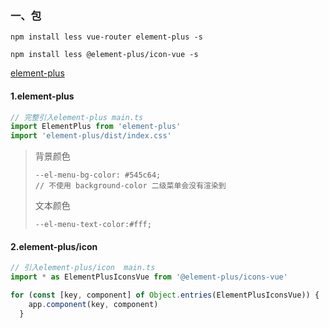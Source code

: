 ### 一、包

`npm install less vue-router element-plus -s`

`npm install less @element-plus/icon-vue -s`

[element-plus](https://element-plus.org/zh-CN/component/overview.html)

#### 1.element-plus

```ts
// 完整引入element-plus main.ts
import ElementPlus from 'element-plus'
import 'element-plus/dist/index.css'
```

> 背景颜色
>
> ```less
> --el-menu-bg-color: #545c64;
> // 不使用 background-color 二级菜单会没有渲染到
> ```
>
> 文本颜色
>
> ```less
> --el-menu-text-color:#fff;
> ```
>
> 

#### 2.element-plus/icon

```ts
// 引入element-plus/icon  main.ts
import * as ElementPlusIconsVue from '@element-plus/icons-vue'

for (const [key, component] of Object.entries(ElementPlusIconsVue)) {
    app.component(key, component)
  }
```



